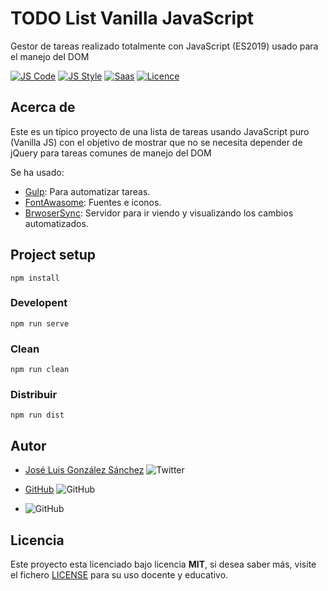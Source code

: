 # TODO List Vanilla JavaScript

Gestor de tareas realizado totalmente con JavaScript (ES2019) usado para el manejo del DOM

[![JS Code](https://img.shields.io/badge/JS%20Code-ES2019-yellow)](https://www.ecma-international.org/ecma-262)
[![JS Style](https://img.shields.io/badge/JS%20Style-AirBnB-ff69b4)](https://airbnb.io/javascript)
[![Saas](https://img.shields.io/badge/Sass-%20Ready-ff69b4)](https://sass-lang.com/)
[![Licence](https://img.shields.io/github/license/joseluisgs/NodeMonRest)](https://github.com/joseluisgs/NodeMonRest/blob/master/LICENSE)

## Acerca de

Este es un típico proyecto de una lista de tareas usando JavaScript puro (Vanilla JS) con el objetivo de mostrar que no se necesita depender de jQuery para tareas comunes de manejo del DOM

Se ha usado:

- [Gulp](https://gulpjs.com/): Para automatizar tareas.
- [FontAwasome](https://fontawesome.com/v4.7.0/icons/): Fuentes e iconos.
- [BrwoserSync](https://www.browsersync.io/): Servidor para ir viendo y visualizando los cambios automatizados.

## Project setup

```
npm install
```

### Developent

```
npm run serve
```

### Clean

```
npm run clean
```

### Distribuir

```
npm run dist
```

## Autor

- [José Luis González Sánchez](https://twitter.com/joseluisgonsan) ![Twitter](https://img.shields.io/twitter/follow/joseluisgonsan?style=social)

- [GitHub](https://github.com/joseluisgs) ![GitHub](https://img.shields.io/github/followers/joseluisgs?style=social)

- ![GitHub](https://img.shields.io/github/last-commit/joseluisgs/todo-vanila)

## Licencia

Este proyecto esta licenciado bajo licencia **MIT**, si desea saber más, visite el fichero [LICENSE](https://github.com/joseluisgs/todo-vanila/blob/master/LICENSE) para su uso docente y educativo.
